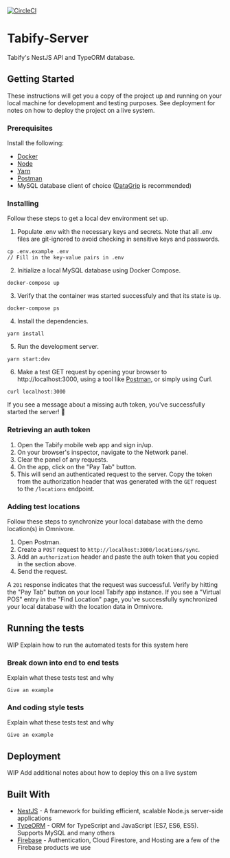 [![CircleCI](https://circleci.com/gh/raychz/tabify-server.svg?style=svg&circle-token=957db853568e352e6625c6b61c5e20b16afadb4d)](https://circleci.com/gh/raychz/tabify-server)

# Tabify-Server

Tabify's NestJS API and TypeORM database.

## Getting Started

These instructions will get you a copy of the project up and running on your local machine for development and testing purposes. See deployment for notes on how to deploy the project on a live system.

### Prerequisites

Install the following:
- [Docker](https://docs.docker.com/install/)
- [Node](https://nodejs.org/en/download/)
- [Yarn](https://yarnpkg.com/en/docs/install)
- [Postman](https://www.getpostman.com/)
- MySQL database client of choice ([DataGrip](https://www.jetbrains.com/datagrip/download/) is recommended)

### Installing

Follow these steps to get a local dev environment set up.

1. Populate .env with the necessary keys and secrets. Note that all .env files are git-ignored to avoid checking in sensitive keys and passwords.

```
cp .env.example .env
// Fill in the key-value pairs in .env
```

2. Initialize a local MySQL database using Docker Compose.

```
docker-compose up
```

3. Verify that the container was started successfuly and that its state is `Up`.

```
docker-compose ps
```

4. Install the dependencies.

```
yarn install
```

5. Run the development server.
```
yarn start:dev
```

6. Make a test GET request by opening your browser to http://localhost:3000, using a tool like [Postman](https://www.getpostman.com/), or simply using Curl.
```
curl localhost:3000
```

If you see a message about a missing auth token, you've successfully started the server! 🎉

### Retrieving an auth token

1. Open the Tabify mobile web app and sign in/up.
2. On your browser's inspector, navigate to the Network panel.
3. Clear the panel of any requests.
4. On the app, click on the "Pay Tab" button.
5. This will send an authenticated request to the server. Copy the token from the authorization header that was generated with the `GET` request to the `/locations` endpoint.

### Adding test locations

Follow these steps to synchronize your local database with the demo location(s) in Omnivore.

1. Open Postman.
2. Create a `POST` request to `http://localhost:3000/locations/sync`.
3. Add an `authorization` header and paste the auth token that you copied in the section above.
4. Send the request.

A `201` response indicates that the request was successful. Verify by hitting the "Pay Tab" button on your local Tabify app instance. If you see a "Virtual POS" entry in the "Find Location" page, you've successfully synchronized your local database with the location data in Omnivore.

## Running the tests

WIP Explain how to run the automated tests for this system here

### Break down into end to end tests

Explain what these tests test and why

```
Give an example
```

### And coding style tests

Explain what these tests test and why

```
Give an example
```

## Deployment

WIP Add additional notes about how to deploy this on a live system

## Built With

* [NestJS](https://docs.nestjs.com/) - A framework for building efficient, scalable Node.js server-side applications
* [TypeORM](https://typeorm.io/#/) - ORM for TypeScript and JavaScript (ES7, ES6, ES5). Supports MySQL and many others
* [Firebase](https://firebase.google.com/) - Authentication, Cloud Firestore, and Hosting are a few of the Firebase products we use
